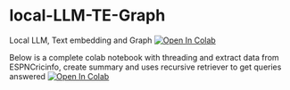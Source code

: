 # local-LLM-TE-Graph

Local LLM, Text embedding and Graph 
<a target="_blank" href="https://colab.research.google.com/github/teepipe/local-LLM-TE-Graph/blob/master/local-LLM-TE-Graph.ipynb">
  <img src="https://colab.research.google.com/assets/colab-badge.svg" alt="Open In Colab"/>
</a>



Below is a complete colab notebook with threading and extract data from ESPNCricinfo, create summary and uses recursive retriever to get queries answered
<a target="_blank" href="https://colab.research.google.com/github/teepipe/local-LLM-TE-Graph/blob/master/cricket%20world%20cup%202023%20bot">
  <img src="https://colab.research.google.com/assets/colab-badge.svg" alt="Open In Colab"/>
</a>
